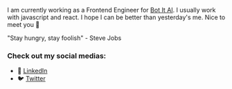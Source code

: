 I am currently working as a Frontend Engineer for [Bot It AI](https://bot-it.ai/). I usually work with javascript and react. I hope I can be better than yesterday's me. Nice to meet you 👋

"Stay hungry, stay foolish" - Steve Jobs

### Check out my social medias:

- 🔗 [LinkedIn](https://www.linkedin.com/in/nnhungjs/)
- 🐦 [Twitter](https://twitter.com/nnhungjs)
